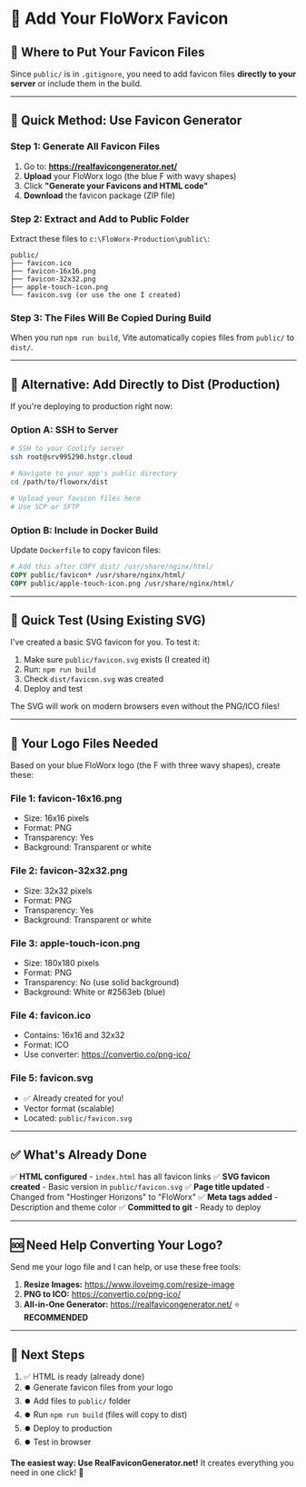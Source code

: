 # 🎨 Add Your FloWorx Favicon

## 📍 Where to Put Your Favicon Files

Since `public/` is in `.gitignore`, you need to add favicon files **directly to your server** or include them in the build.

---

## 🚀 Quick Method: Use Favicon Generator

### **Step 1: Generate All Favicon Files**

1. Go to: **https://realfavicongenerator.net/**
2. **Upload** your FloWorx logo (the blue F with wavy shapes)
3. Click **"Generate your Favicons and HTML code"**
4. **Download** the favicon package (ZIP file)

### **Step 2: Extract and Add to Public Folder**

Extract these files to `c:\FloWorx-Production\public\`:

```
public/
├── favicon.ico
├── favicon-16x16.png
├── favicon-32x32.png
├── apple-touch-icon.png
└── favicon.svg (or use the one I created)
```

### **Step 3: The Files Will Be Copied During Build**

When you run `npm run build`, Vite automatically copies files from `public/` to `dist/`.

---

## 🔧 Alternative: Add Directly to Dist (Production)

If you're deploying to production right now:

### **Option A: SSH to Server**

```bash
# SSH to your Coolify server
ssh root@srv995290.hstgr.cloud

# Navigate to your app's public directory
cd /path/to/floworx/dist

# Upload your favicon files here
# Use SCP or SFTP
```

### **Option B: Include in Docker Build**

Update `Dockerfile` to copy favicon files:

```dockerfile
# Add this after COPY dist/ /usr/share/nginx/html/
COPY public/favicon* /usr/share/nginx/html/
COPY public/apple-touch-icon.png /usr/share/nginx/html/
```

---

## 📱 Quick Test (Using Existing SVG)

I've created a basic SVG favicon for you. To test it:

1. Make sure `public/favicon.svg` exists (I created it)
2. Run: `npm run build`
3. Check `dist/favicon.svg` was created
4. Deploy and test

The SVG will work on modern browsers even without the PNG/ICO files!

---

## 🎨 Your Logo Files Needed

Based on your blue FloWorx logo (the F with three wavy shapes), create these:

### **File 1: favicon-16x16.png**
- Size: 16x16 pixels
- Format: PNG
- Transparency: Yes
- Background: Transparent or white

### **File 2: favicon-32x32.png**
- Size: 32x32 pixels
- Format: PNG
- Transparency: Yes
- Background: Transparent or white

### **File 3: apple-touch-icon.png**
- Size: 180x180 pixels
- Format: PNG
- Transparency: No (use solid background)
- Background: White or #2563eb (blue)

### **File 4: favicon.ico**
- Contains: 16x16 and 32x32
- Format: ICO
- Use converter: https://convertio.co/png-ico/

### **File 5: favicon.svg**
- ✅ Already created for you!
- Vector format (scalable)
- Located: `public/favicon.svg`

---

## ✅ What's Already Done

✅ **HTML configured** - `index.html` has all favicon links
✅ **SVG favicon created** - Basic version in `public/favicon.svg`
✅ **Page title updated** - Changed from "Hostinger Horizons" to "FloWorx"
✅ **Meta tags added** - Description and theme color
✅ **Committed to git** - Ready to deploy

---

## 🆘 Need Help Converting Your Logo?

Send me your logo file and I can help, or use these free tools:

1. **Resize Images:** https://www.iloveimg.com/resize-image
2. **PNG to ICO:** https://convertio.co/png-ico/
3. **All-in-One Generator:** https://realfavicongenerator.net/ ⭐ **RECOMMENDED**

---

## 🚀 Next Steps

1. ✅ HTML is ready (already done)
2. ⏺️ Generate favicon files from your logo
3. ⏺️ Add files to `public/` folder
4. ⏺️ Run `npm run build` (files will copy to dist)
5. ⏺️ Deploy to production
6. ⏺️ Test in browser

**The easiest way: Use RealFaviconGenerator.net!** It creates everything you need in one click! 🎨


